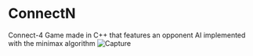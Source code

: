 # ConnectN
Connect-4 Game made in C++ that features an opponent AI implemented with the minimax algorithm
![Capture](https://user-images.githubusercontent.com/93243326/140829679-c61b2b56-0d94-4e31-9c7c-78fb9c1538c2.PNG)
